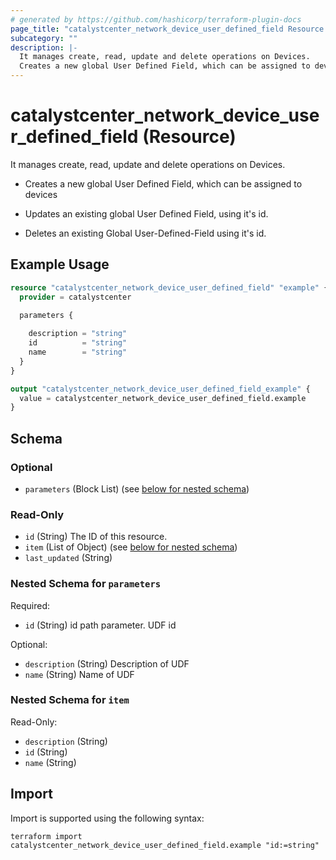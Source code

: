 ```yaml
---
# generated by https://github.com/hashicorp/terraform-plugin-docs
page_title: "catalystcenter_network_device_user_defined_field Resource - terraform-provider-catalystcenter"
subcategory: ""
description: |-
  It manages create, read, update and delete operations on Devices.
  Creates a new global User Defined Field, which can be assigned to devicesUpdates an existing global User Defined Field, using it's id.Deletes an existing Global User-Defined-Field using it's id.
---
```


# catalystcenter_network_device_user_defined_field (Resource)

It manages create, read, update and delete operations on Devices.

- Creates a new global User Defined Field, which can be assigned to devices

- Updates an existing global User Defined Field, using it's id.

- Deletes an existing Global User-Defined-Field using it's id.

## Example Usage

```terraform
resource "catalystcenter_network_device_user_defined_field" "example" {
  provider = catalystcenter
 
  parameters {

    description = "string"
    id          = "string"
    name        = "string"
  }
}

output "catalystcenter_network_device_user_defined_field_example" {
  value = catalystcenter_network_device_user_defined_field.example
}
```

<!-- schema generated by tfplugindocs -->
## Schema

### Optional

- `parameters` (Block List) (see [below for nested schema](#nestedblock--parameters))

### Read-Only

- `id` (String) The ID of this resource.
- `item` (List of Object) (see [below for nested schema](#nestedatt--item))
- `last_updated` (String)

<a id="nestedblock--parameters"></a>
### Nested Schema for `parameters`

Required:

- `id` (String) id path parameter. UDF id

Optional:

- `description` (String) Description of UDF
- `name` (String) Name of UDF


<a id="nestedatt--item"></a>
### Nested Schema for `item`

Read-Only:

- `description` (String)
- `id` (String)
- `name` (String)

## Import

Import is supported using the following syntax:

```shell
terraform import catalystcenter_network_device_user_defined_field.example "id:=string"
```
